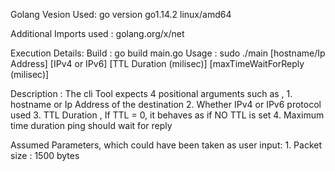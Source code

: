 
 Golang Vesion Used:
  go version go1.14.2 linux/amd64

 Additional Imports used :
   golang.org/x/net

 Execution Details:
   Build :  go build main.go
   Usage :  sudo ./main [hostname/Ip Address] [IPv4 or IPv6] [TTL Duration (milisec)] [maxTimeWaitForReply (milisec)]
   
   Description : The cli Tool expects 4 positional arguments such as ,
                 1. hostname or Ip Address of the destination
                 2. Whether IPv4 or IPv6 protocol used
                 3. TTL Duration , If TTL = 0, it behaves as if NO TTL is set
                 4. Maximum time duration ping should wait for reply

  Assumed Parameters, which could have been taken as user input:
          1. Packet size : 1500 bytes 
